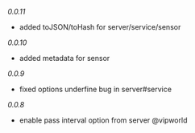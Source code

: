 *0.0.11*
  * added toJSON/toHash for server/service/sensor

*0.0.10*
  * added metadata for sensor

*0.0.9*
  * fixed options underfine bug in server#service

*0.0.8*
  * enable pass interval option from server @vipworld

